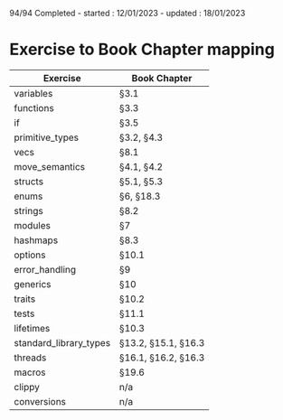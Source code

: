 94/94 Completed - started : 12/01/2023 - updated : 18/01/2023

# Exercise to Book Chapter mapping

| Exercise               | Book Chapter        |
| ---------------------- | ------------------- |
| variables              | §3.1                |
| functions              | §3.3                |
| if                     | §3.5                |
| primitive_types        | §3.2, §4.3          |
| vecs                   | §8.1                |
| move_semantics         | §4.1, §4.2          |
| structs                | §5.1, §5.3          |
| enums                  | §6, §18.3           |
| strings                | §8.2                |
| modules                | §7                  |
| hashmaps               | §8.3                |
| options                | §10.1               |
| error_handling         | §9                  |
| generics               | §10                 |
| traits                 | §10.2               |
| tests                  | §11.1               |
| lifetimes              | §10.3               |
| standard_library_types | §13.2, §15.1, §16.3 |
| threads                | §16.1, §16.2, §16.3 |
| macros                 | §19.6               |
| clippy                 | n/a                 |
| conversions            | n/a                 |
